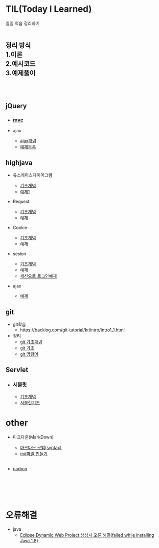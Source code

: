 # TIL(Today I Learned)
일일 학습 정리하기  
<br>

정리 방식  
1.이론  
2.예시코드  
3.예제풀이 
---
<br><br>

## jQuery

- ### [mvc](/jQuery/mvc/mvc.md)

- ajax
    - [ajax개념](/jQuery/ajax/ajax.md)
    - [예제목록](/jQuery/ajax/예제목록.md)

## highjava

- 유스케이스다이어그램
    - [기초개념](/highjava/유스케스이스다이어그램/개념.md)
    - [예제1](/highjava/유스케이스다이어그램/예제1/인터넷쇼핑몰예제.md)
- Request
    - [기초개념](/highjava/Request/개념.md)
    - [예제](/highjava/Request/예제1.md)

- Cookie  
    - [기초개념](/highjava/cookie/개념.md)
    - [예제](/highjava/cookie/예제.md)

- sesion
    - [기초개념](/highjava/Session/개념.md)  
    - [예제](/highjava/Session/예제/예제.md)
    - [세션으로 로그인예제](/highjava/Session/예제2/예제2.md)
- ajax
    - [예제](/highjava/ajax/예제/예제목록.md)


## git
- git학습
    - https://backlog.com/git-tutorial/kr/intro/intro1_1.html
- 정리
    - [git 기초개념](/git/기초개념.md)
    - [git 기초](/git/기초.md)
    - [git 명령어](/git/명령어.md)





## Servlet

- ###  서블릿
    - [기초개념](/Servlet/개념.md)
    - [서블릿기초](/Servlet/기초.md)


# other

 -  마크다운(MarkDown)
    - [마크다운 문법(syntax)](/MarkDown/%EB%A7%88%ED%81%AC%EB%8B%A4%EC%9A%B4%EB%AC%B8%EB%B2%95.md)
    - [md파일 만들기](/MarkDown/md파일만들기.md)<br><br> 
  

- [carbon](/other/carbon/carbon.md)

<br><br><br><br>  

# 오류해결
- java
    - [Eclipse Dynamic Web Project 생성시 오류 해결(failed while installing Java 1.8)](/%EC%98%A4%EB%A5%98%ED%95%B4%EA%B2%B0/failed%20while%20installing%20Java%201.8.md)